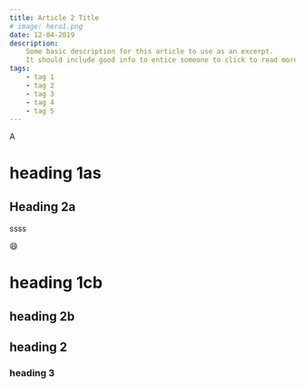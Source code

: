 ```yaml
---
title: Article 2 Title
# image: hero1.png
date: 12-04-2019
description:
    Some basic description for this article to use as an excerpt.
    It should include good info to entice someone to click to read more.
tags:
    - tag 1
    - tag 2
    - tag 3
    - tag 4
    - tag 5
---
```


A

<!-- ![Image Test](/images/image1.png) -->

# heading 1as

## Heading 2a

ssss

:smile:

# heading 1cb

## heading 2b

## heading 2

### heading 3